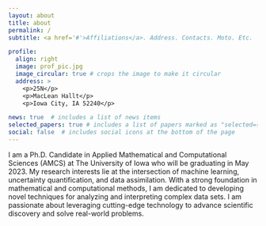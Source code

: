 ```yaml
---
layout: about
title: about
permalink: /
subtitle: <a href='#'>Affiliations</a>. Address. Contacts. Moto. Etc.

profile:
  align: right
  image: prof_pic.jpg
  image_circular: true # crops the image to make it circular
  address: >
    <p>25N</p>
    <p>MacLean Hallt</p>
    <p>Iowa City, IA 52240</p>

news: true  # includes a list of news items
selected_papers: true # includes a list of papers marked as "selected={true}"
social: false  # includes social icons at the bottom of the page
---
```


I am a Ph.D. Candidate in Applied Mathematical and Computational Sciences (AMCS) at The University of Iowa who will be graduating in May 2023. My research interests lie at the intersection of machine learning, uncertainty quantification, and data assimilation. With a strong foundation in mathematical and computational methods, I am dedicated to developing novel techniques for analyzing and interpreting complex data sets. I am passionate about leveraging cutting-edge technology to advance scientific discovery and solve real-world problems.

